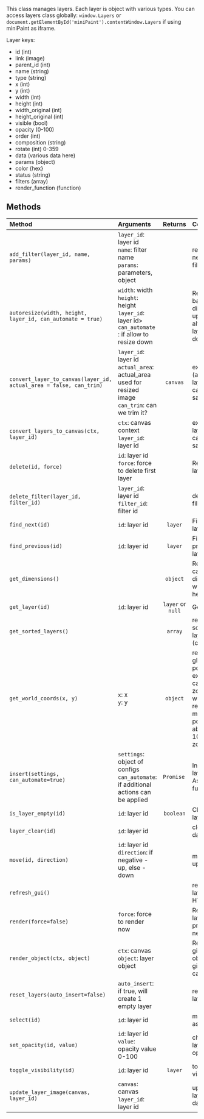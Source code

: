 This class manages layers. Each layer is object with various types. You can access layers class globally: `window.Layers` or `document.getElementById('miniPaint').contentWindow.Layers` if using miniPaint as iframe. 

Layer keys:

- id (int)
- link (image)
- parent_id (int)
- name (string)
- type (string)
- x (int)
- y (int)
- width (int)
- height (int)
- width_original (int)
- height_original (int)
- visible (bool)
- opacity (0-100)
- order (int)
- composition (string)
- rotate (int) 0-359
- data (various data here)
- params (object)
- color {hex}
- status (string)
- filters (array)
- render_function (function)


## Methods

| Method | Arguments | Returns |Comment |
|:---|:---|:---:|:---|
|`add_filter(layer_id, name, params)`|`layer_id`: layer id<br>`name`: filter name<br />`params`: parameters, object| | register new live filter|
|`autoresize(width, height, layer_id, can_automate = true)`|`width`: width<br>`height`: height<br>`layer_id`: layer id><br>`can_automate `: if allow to resize down | | Resize layer based on dimensions, up - always, if 1 layer - down.|
|`convert_layer_to_canvas(layer_id, actual_area = false, can_trim)`|`layer_id`: layer id<br>`actual_area`: actual_area used for resized image<br />`can_trim`: can we trim it? | `canvas`| exports (active) layer to canvas for saving|
|`convert_layers_to_canvas(ctx, layer_id)`|`ctx`: canvas context<br>`layer_id`: layer id|  | exports all layers to canvas for saving |
|`delete(id, force)`|`id`: layer id<br>`force`: force to delete first layer|  | Removes layer |
|`delete_filter(layer_id, filter_id)`|`layer_id`: layer id<br>`filter_id`: filter id| | delets live filter |
|`find_next(id)`|`id`: layer id | `layer`| Find next layer|
|`find_previous(id)`|`id`: layer id | `layer`| Find previous layer|
|`get_dimensions()`| | `object`| Returns canvas dimensions, width and height |
|`get_layer(id)`|`id`: layer id | `layer` or `null` | Get layer|
|`get_sorted_layers()`| | `array`| return sorted layers list (copy) |
|`get_world_coords(x, y)`|`x`: x<br>`y`: y| `object`| returns global position, for example if canvas is zoomed, it will convert relative mouse position to absolute at 100% zoom. |
|`insert(settings, can_automate=true)`|`settings`: object of configs<br>`can_automate`: if additional actions can be applied | `Promise `| Inserts new layer. Async function. |
|`is_layer_empty(id)`|`id`: layer id | `boolean`| Checks if layer empty|
|`layer_clear(id)`|`id`: layer id | | clear layer data |
|`move(id, direction)`|`id`: layer id<br>`direction`: if negative - up, else - down | | move layer up or down|
|`refresh_gui()`|| | renew layers HTML |
|`render(force=false)`|`force`: force to render now |  | Renders all layers and preview on next frame |
|`render_object(ctx, object)`|`ctx`: canvas<br>`object`: layer object| | Renders given object on given canvas |
|`reset_layers(auto_insert=false)`|`auto_insert`: if true, will create 1 empty layer| | removes all layers|
|`select(id)`|`id`: layer id | | marks layer as selected|
|`set_opacity(id, value)`|`id`: layer id<br>`value`: opacity value 0-100| | change layer opacity|
|`toggle_visibility(id)`|`id`: layer id | `layer`| toggle layer visibility|
|`update_layer_image(canvas, layer_id)`|`canvas`: canvas<br>`layer_id`: layer id| | updates layer image data|

